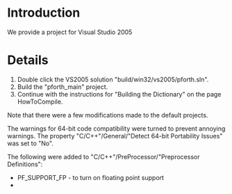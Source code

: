 # Introduction #

We provide a project for Visual Studio 2005

# Details #

  1. Double click the VS2005 solution "build/win32/vs2005/pforth.sln".
  1. Build the "pforth\_main" project.
  1. Continue with the instructions for "Building the Dictionary" on the page HowToCompile.

Note that there were a few modifications made to the default projects.

The warnings for 64-bit code compatibility were turned to prevent annoying warnings. The property "C/C++"/General/"Detect 64-bit Portability Issues" was set to "No".

The following were added to "C/C++"/PreProcessor/"Preprocessor Definitions":

  * PF\_SUPPORT\_FP - to turn on floating point support
  * 